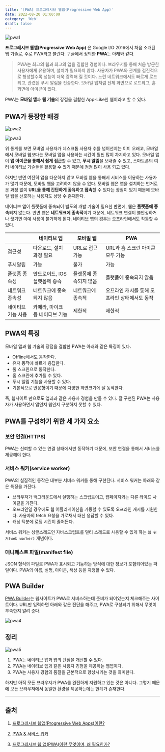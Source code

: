 ```yaml
---
title: '[PWA] 프로그레시브 웹앱(Progressive Web App)'
date: 2022-08-20 01:00:00
category: 'Web'
draft: false
---
```


![pwa1](./images/pwa1.png)

**프로그레시브 웹앱(Progressive Web App)** 은 Google I/O 2016에서 처음 소개된 웹 기술로, 주로 PWA라고 불린다. 구글에서 정의한 **PWA**는 아래와 같다.

> PWA는 최고의 웹과 최고의 앱을 결합한 경험이다. 브라우저를 통해 처음 방문한 사용자에게 유용하며, 설치가 필요하지 않다. 사용자가 PWA와 관계를 점진적으로 형성할수록 성능이 더욱 강력해 질 것이다. 느린 네트워크에서도 빠르게 로드되고, 관련된 푸시 알림을 전송한다. 모바일 앱처럼 전체 화면으로 로드되고, 홈 화면에 아이콘이 있다.

PWA는 **모바일 앱**과 **웹 기술**의 장점을 결합한 App-Like한 웹이라고 할 수 있다.

## PWA가 등장한 배경

![pwa2](./images/pwa2.png)

![pwa3](./images/pwa3.png)

위 통계를 보면 모바일 사용자가 데스크톱 사용자 수를 넘어선지는 이미 오래고, 모바일에서 모바일 웹보다는 모바일 앱을 사용하는 시간이 훨씬 많이 차지하고 있다. 모바일 앱이 **앱 아이콘을 통해서 쉽게 접근**할 수 있고, **푸시 알림**을 보내줄 수 있고, 스마트폰의 여러 네이티브 기술들을 활용할 수 있기 때문에 점점 많이 사용 되고 있다.

하지만 반면 여전히 앱을 다운하지 않고 모바일 웹을 통해서 서비스를 이용하는 사용자가 많기 때문에, 모바일 웹을 고려하지 않을 수 없다. 모바일 웹은 앱을 설치하는 번거로운 과정 없이 **URL을 통해 간단하게 공유하고 접속**할 수 있다는 장점이 있기 때문에 모바일 웹을 선호하는 사용자도 상당 수 존재한다.

네이티브 앱이 플랫폼에 종속되어 별도의 개발 기술이 필요한 반면에, 웹은 **플랫폼에 종속**되지 않는다. 반면 웹은 **네트워크에 종속적**이기 때문에, 네트워크 연결이 불안정하거나 끊기면 아예 사용이 불가하게 된다. 네이티브 앱의 경우는 오프라인에서도 작동할 수 있다.

|                    | 네이티브 앱                     | 모바일 웹              | PWA                                           |
| ------------------ | ------------------------------- | ---------------------- | --------------------------------------------- |
| 접근성             | 다운로드, 설치 과정 필요        | URL로 접근 가능        | URL과 홈 스크린 아이콘 모두 가능              |
| 푸시알림           | 가능                            | 불가                   | 가능                                          |
| 플랫폼 종속성      | 안드로이드, IOS 플랫폼에 종속   | 플랫폼에 종속되지 않음 | 플랫폼에 종속되지 않음                        |
| 네트워크 종속성    | 네트워크에 종속되지 않음        | 네트워크에 종속적      | 오프라인 캐시를 통해 오프라인 상태에서도 동작 |
| 네이티브 기능 사용 | 카메라, 마이크 등 네이티브 기능 | 제한적                 | 제한적                                        |

## PWA의 특징

모바일 앱과 웹 기술의 장점을 결합한 PWA는 아래와 같은 특징이 있다.

- Offline에서도 동작한다.
- 유저 동작에 빠르게 응답한다.
- 풀 스크린으로 동작한다.
- 홈 스크린에 추가될 수 있다.
- 푸시 알림 기능을 사용할 수 있다.
- 기본적으로 반응형이기 때문에 다양한 화면크기에 잘 동작한다.

즉, 웹사이트 만으로도 앱과과 같은 사용자 경험을 만들 수 있다. 잘 구현된 PWA는 사용자가 사용하면서 앱인지 웹인지 구분하지 못할 수 있다.

## PWA를 구성하기 위한 세 가지 요소

### 보안 연결(HTTPS)

PWA는 신뢰할 수 있는 연결 상태에서만 동작하기 때문에, 보안 연결을 통해서 서비스를 제공해야 한다.

### 서비스 워커(service worker)

PWA의 실질적인 동작은 대부분 서비스 워커를 통해 구현된다. 서비스 워커는 아래와 같은 특징을 가진다.

- 브라우저가 백그라운드에서 실행하는 스크립트이고, 웹페이지와는 다른 라이프 사이클을 가진다.
- 오프라인일 경우에도 웹 어플리케이션을 기동할 수 있도록 오프라인 캐시를 지원한다. 사용자의 fetch 요청을 가로채서 대신 응답할 수 있다.
- 캐싱 덕분에 로딩 시간이 줄어든다.

서비스 워커는 싱글스레드인 자바스크립트를 멀티 스레드로 사용할 수 있게 하는 `웹 워커(web worker)` 개념이다.

### 매니페스트 파일(manifest file)

JSON 형식의 파일로 PWA가 표시되고 기능하는 방식에 대한 정보가 포함되어있는 파일이다. PWA의 이름, 설명, 아이콘, 색상 등을 지정할 수 있다.

## PWA Builder

[PWA Builder](https://www.pwabuilder.com/)는 웹사이트가 PWA로 서비스하는데 준비가 되어있는지 체크해주는 사이트이다. URL만 입력하면 아래와 같은 진단을 해주고, PWA로 구성되기 위해서 무엇이 부족한지 알려 준다.

![pwa4](./images/pwa4.png)

## 정리

![pwa5](./images/pwa5.png)

1. PWA는 네이티브 앱과 웹의 단점을 개선할 수 있다.
2. PWA는 네이티브 앱과 같은 사용자 경험을 제공하는 웹앱이다.
3. PWA는 사용자 경험의 품질을 근본적으로 향상시키는 것을 의미한다.

하지만 아직 모든 브라우저가 PWA를 완전하게 지원하고 있는 것은 아니다. 그렇기 때문에 모든 브라우저에서 동일한 환경을 제공하는데는 한계가 존재한다.

---

## 출처

1. [프로그레시브 웹앱(Progressive Web Apps)이란?](https://altenull.github.io/2018/02/25/%ED%94%84%EB%A1%9C%EA%B7%B8%EB%A0%88%EC%8B%9C%EB%B8%8C-%EC%9B%B9-%EC%95%B1-Progressive-Web-Apps-%EB%9E%80/)

2. [PWA & 서비스 워커](https://velog.io/@teihong93/PWA-%EC%84%9C%EB%B9%84%EC%8A%A4-%EC%9B%8C%EC%BB%A4)

3. [프로그레시브 웹 앱(PWA)이란 무엇이며, 왜 필요한가?](https://blog.wishket.com/%ED%94%84%EB%A1%9C%EA%B7%B8%EB%A0%88%EC%8B%9C%EB%B8%8C-%EC%9B%B9-%EC%95%B1pwa%EC%9D%B4%EB%9E%80-%EB%AC%B4%EC%97%87%EC%9D%B4%EB%A9%B0-%EC%99%9C-%ED%95%84%EC%9A%94%ED%95%9C%EA%B0%80/)
